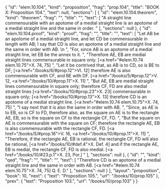 {
  "id": "elem.10.104",
  "kind": "proposition",
  "frag": "prop.104",
  "title": "BOOK X: Proposition 104.",
  "text": null,
  "sections": [
    {
      "id": "elem.10.104.theorem",
      "kind": "theorem",
      "frag": "",
      "title": "",
      "text": [
        "A straight line commensurable with an apotome of a medial straight line is an apotome of a medial straight line and the same in order. "
      ],
      "sections": null
    },
    {
      "id": "elem.10.104.proof",
      "kind": "proof",
      "frag": "",
      "title": "",
      "text": [
        "Let AB be an apotome of a medial straight line, and let CD be commensurable in length with AB; I say that CD is also an apotome of a medial straight line and the same in order with AB. \n      ",
        "For, since AB is an apotome of a medial straight line, let EB be the annex to it. ",
        "Therefore AE, EB are medial straight lines commensurable in square only. [<a href=\"#elem.10.74 elem.10.75\">X. 74, 75</a>] ",
        "Let it be contrived that, as AB is to CD, so is BE to DF; [<a href=\"/books/6/#prop.12\">VI. 12</a>] therefore AE is also commensurable with CF, and BE with DF. [<a href=\"/books/5/#prop.12\">V. 12</a>, <a href=\"/books/10/#prop.11\">X. 11</a>] ",
        "But AE, EB are medial straight lines commensurable in square only; therefore CF, FD are also medial straight lines [<a href=\"/books/10/#prop.23\">X. 23</a>] commensurable in square only; [<a href=\"/books/10/#prop.13\">X. 13</a>] therefore CD is an apotome of a medial straight line. [<a href=\"#elem.10.74 elem.10.75\">X. 74, 75</a>] ",
        "I say next that it is also the same in order with AB. ",
        "Since, as AE is to EB, so is CF to FD, therefore also, as the square on AE is to the rectangle AE, EB, so is the square on CF to the rectangle CF, FD. ",
        "But the square on AE is commensurable with the square on CF; therefore the rectangle AE, EB is also commensurable with the rectangle CF, FD. [<a href=\"/books/5/#prop.16\">V. 16</a>, <a href=\"/books/10/#prop.11\">X. 11</a>] ",
        "Therefore, if the rectangle AE, EB is rational, the rectangle CF, FD will also be rational, [<a href=\"/books/10/#def.4\">X. Def. 4</a>] and if the rectangle AE, EB is medial, the rectangle CF, FD is also medial. [<a href=\"/books/10/#23.p.1\">X. 23, Por.</a>] "
      ],
      "sections": null
    },
    {
      "id": "",
      "kind": "qed",
      "frag": "",
      "title": "",
      "text": [
        "Therefore CD is an apotome of a medial straight line and the same in order with AB. [<a href=\"#elem.10.74 elem.10.75\">X. 74, 75</a>] Q. E. D."
      ],
      "sections": null
    }
  ],
  "layout": "proposition",
  "book": 10,
  "next": {
    "text": "Proposition 105.",
    "url": "/books/10/prop.105"
  },
  "prev": {
    "text": "Proposition 103.",
    "url": "/books/10/prop.103"
  }
}
